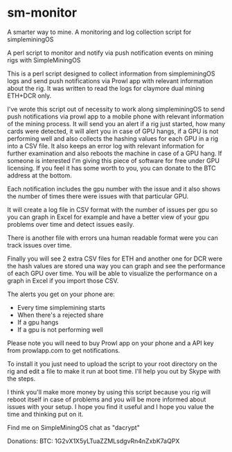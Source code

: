 # sm-monitor
A smarter way to mine. A monitoring and log collection script for simpleminingOS

A perl script to monitor and notify via push notification events on mining rigs with SimpleMiningOS 

This is a perl script designed to collect information from simpleminingOS logs and send push notifications via Prowl app with relevant information about the rig. It was written to read the logs for claymore dual mining ETH+DCR only.

I've wrote this script out of necessity to work along simpleminingOS to send push notifications via prowl app to a mobile phone with relevant information of the mining process. It will send you an alert if a rig just started, how many cards were detected, it will alert you in case of GPU hangs, if a GPU is not performing well and also collects the hashing values for each GPU in a rig into a CSV file. It also keeps an error log with relevant information for further examination and also reboots the machine in case of a GPU hang. If someone is interested I'm giving this piece of software for free under GPU licensing. If you feel it has some worth to you, you can donate to the BTC address at the bottom.

Each notification includes the gpu number with the issue and it also shows the number of times there were issues with that particular GPU.

It will create a log file in CSV format with the number of issues per gpu so you can graph in Excel for example and have a better view of your gpu problems over time and detect issues easily.

There is another file with errors una human readable format were you can track issues over time.

Finally you will see 2 extra CSV files for ETH and another one for DCR were the hash values are stored una way you can graph and see the performance of each GPU over time. You will be able to visualize the performance on a graph in Excel if you import those CSV.

The alerts you get on your phone are:
- Every time simplemining starts
- When there's a rejected share
- If a gpu hangs
- If a gpu is not performing well

Please note you will need to buy Prowl app on your phone and a API key from prowlapp.com to get notifications.

To install it you just need to upload the script to your root directory on the rig and edit a file to make it run at boot time. I'll help you out by Skype with the steps.

I think you'll make more money by using this script because you rig will reboot itself in case of problems and you will be more informed about issues with your setup. I hope you find it useful and I hope you value the time and thinking put on it.

Find me on SimpleMiningOS chat as "dacrypt"

Donations: 
BTC: 1G2vX1X5yLTuaZZMLsdgvRn4nZxbK7aQPX
